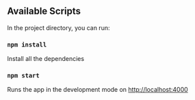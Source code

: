## Available Scripts

In the project directory, you can run:

### `npm install`

Install all the dependencies

### `npm start`

Runs the app in the development mode on [http://localhost:4000](http://localhost:4000)
